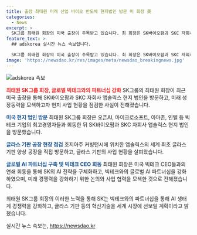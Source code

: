 ```yaml
---
title: 출장 최태원 미래 산업 바이오 반도체 현지법인 방문 미 회장 美
categories:
  - News
excerpt: >
  SK그룹 최태원 회장의 미국 출장이 주목받고 있습니다. 최 회장은 SK바이오팜과 SKC 자회사 앱솔릭스 현지법인을 찾으며 현지 사업 현황을 검토했습니다. 특히, SK바이오팜의 신약 세노바메이트의 미국 직접 상황을 살펴봤으며, 앱솔릭스의 글라스 기판 공장을 방문하여 AI와 반도체 시장에 대한 빅테크 CEO들과 회동하며 글로벌 AI 파트너십을 모색했습니다. SK는 최 회장의 출장 결과를 토대로 AI 생태계 경쟁력을 높이기 위한 후속 논의와 사업 협력을 추진할 예정입니다.
feature_text: >
  ## adskorea 실시간 뉴스 속보입니다.

  SK그룹 최태원 회장의 미국 출장이 주목받고 있습니다. 최 회장은 SK바이오팜과 SKC 자회사 앱솔릭스 현지법인을 찾으며 현지 사업 현황을 검토했습니다. 특히, SK바이오팜의 신약 세노바메이트의 미국 직접 상황을 살펴봤으며, 앱솔릭스의 글라스 기판 공장을 방문하여 AI와 반도체 시장에 대한 빅테크 CEO들과 회동하며 글로벌 AI 파트너십을 모색했습니다. SK는 최 회장의 출장 결과를 토대로 AI 생태계 경쟁력을 높이기 위한 후속 논의와 사업 협력을 추진할 예정입니다.
image: 'https://newsdao.kr/res/images/meta/newsdao_breakingnews.jpg'
---
```


<p><img src="https://newsdao.kr/res/images/meta/newsdao_breakingnews.jpg" alt="adskorea 속보" /></p>

<p><b><span style="color: #ee2323;">최태원 SK그룹 회장, 글로벌 빅테크와의 파트너십 강화</span></b>
SK그룹의 최태원 회장이 최근 미국 출장을 통해 SK바이오팜과 SKC 자회사 앱솔릭스 현지 법인을 방문하고, 미래 성장동력을 모색하고자 현지 사업 현황을 점검한 사실이 전해졌습니다.</p>

<p><b><span style="color: #1a5490;">미국 현지 법인 방문</span></b>
최태원 SK그룹 회장은 오픈AI, 마이크로소프트, 아마존, 인텔 등 빅테크 기업의 최고경영자들과 회동한 뒤 SK바이오팜과 SKC 자회사 앱솔릭스 현지 법인을 방문했습니다.</p>

<p><b><span style="color: #1a5490;">글라스 기판 공장 현장 점검</span></b>
조지아주 커빙턴시에 위치한 앱솔릭스의 세계 최초 글라스 기판 양상 공장을 직접 방문하고, 글라스 기판의 사업 현황을 살펴왔습니다.</p>

<p><b><span style="color: #1a5490;">글로벌 AI 파트너십 구축 및 빅테크 CEO 회동</span></b>
최태원 회장은 미국 빅테크 CEO들과의 연쇄 회동을 통해 SK의 AI 전략을 구체화하고, 빅테크와의 글로벌 AI 파트너십을 강화하였으며, 미래 경쟁력을 강화하기 위한 논의와 사업 협력을 모색한 것으로 전해졌습니다.</p>

<p>최태원 SK그룹 회장의 이러한 노력을 통해 SK는 빅테크와의 파트너십을 통해 AI 생태계 경쟁력을 강화하고, 글라스 기판 등의 혁신기술을 세계 시장에 선보일 계획이라고 밝혔습니다.</p>
실시간 뉴스 속보는, <a href="https://newsdao.kr" rel="dofollow">https://newsdao.kr</a>


